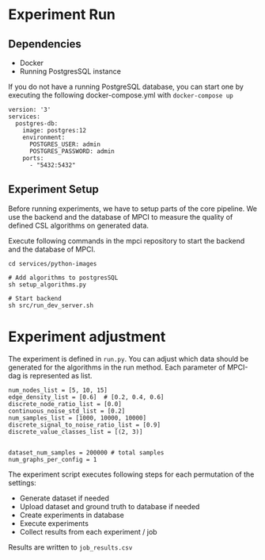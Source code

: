 # Experiment Run
## Dependencies

- Docker
- Running PostgresSQL instance

If you do not have a running PostgreSQL database, you can start one by executing the following docker-compose.yml with ```docker-compose up```

```
version: '3'
services:
  postgres-db:
    image: postgres:12
    environment:
      POSTGRES_USER: admin
      POSTGRES_PASSWORD: admin
    ports:
      - "5432:5432"
```
## Experiment Setup

Before running experiments, we have to setup parts of the core pipeline. We use the backend and the database of MPCI to measure the quality of defined CSL algorithms on generated data.

Execute following commands in the mpci repository to start the backend and the database of MPCI. 

```
cd services/python-images

# Add algorithms to postgresSQL
sh setup_algorithms.py

# Start backend
sh src/run_dev_server.sh
```

# Experiment adjustment

The experiment is defined in ```run.py```. You can adjust which data should be generated for the algorithms in the run method. Each parameter of MPCI-dag is represented as list.

```
num_nodes_list = [5, 10, 15]
edge_density_list = [0.6]  # [0.2, 0.4, 0.6]
discrete_node_ratio_list = [0.0]
continuous_noise_std_list = [0.2]
num_samples_list = [1000, 10000, 10000]
discrete_signal_to_noise_ratio_list = [0.9]
discrete_value_classes_list = [(2, 3)]


dataset_num_samples = 200000 # total samples
num_graphs_per_config = 1
```
The experiment script executes following steps for each permutation of the settings:
- Generate dataset if needed
- Upload dataset and ground truth to database if needed
- Create experiments in database
- Execute experiments
- Collect results from each experiment / job

Results are written to ```job_results.csv```
